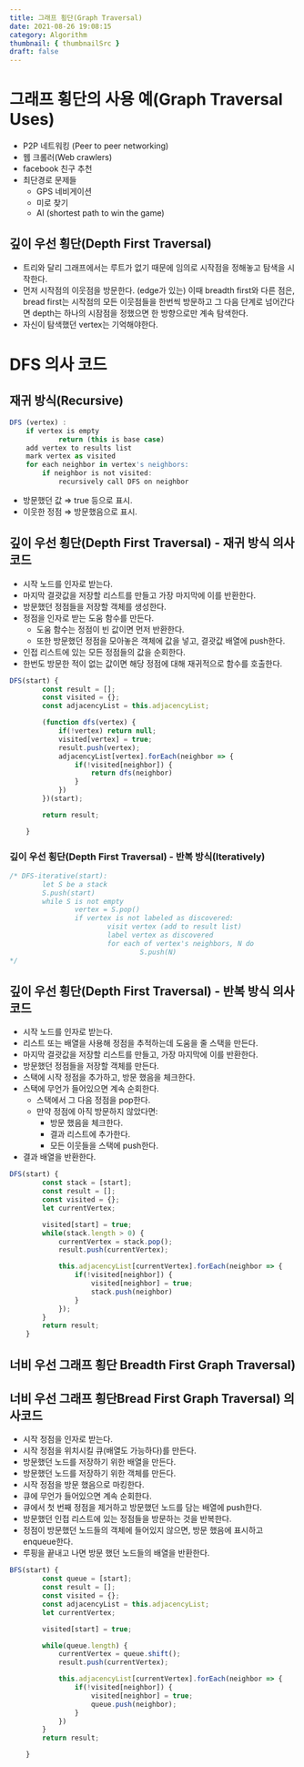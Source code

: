 ```yaml
---
title: 그래프 횡단(Graph Traversal)
date: 2021-08-26 19:08:15
category: Algorithm
thumbnail: { thumbnailSrc }
draft: false
---
```


# 그래프 횡단의 사용 예(Graph Traversal Uses)

- P2P 네트워킹 (Peer to peer networking)
- 웹 크롤러(Web crawlers)
- facebook 친구 추천
- 최단경로 문제들
  - GPS 네비게이션
  - 미로 찾기
  - AI (shortest path to win the game)

## 깊이 우선 횡단(Depth First Traversal)

- 트리와 달리 그래프에서는 루트가 없기 때문에 임의로 시작점을 정해놓고 탐색을 시작한다.
- 먼저 시작점의 이웃점을 방문한다. (edge가 있는) 이때 breadth first와 다른 점은, bread first는 시작점의 모든 이웃점들을 한번씩 방문하고 그 다음 단계로 넘어간다면 depth는 하나의 시잠점을 정했으면 한 방향으로만 계속 탐색한다.
- 자신이 탐색했던 vertex는 기억해야한다.

# DFS 의사 코드

## 재귀 방식(Recursive)

```jsx
DFS (vertex) :
	if vertex is empty
			return (this is base case)
	add vertex to results list
	mark vertex as visited
	for each neighbor in vertex's neighbors:
		if neighbor is not visited:
			recursively call DFS on neighbor
```

- 방문했던 값 ⇒ true 등으로 표시.
- 이웃한 정점 ⇒ 방문했음으로 표시.

## 깊이 우선 횡단(Depth First Traversal) - 재귀 방식 의사코드

- 시작 노드를 인자로 받는다.
- 마지막 결괏값을 저장할 리스트를 만들고 가장 마지막에 이를 반환한다.
- 방문했던 정점들을 저장할 객체를 생성한다.
- 정점을 인자로 받는 도움 함수를 만든다.
  - 도움 함수는 정점이 빈 값이면 먼저 반환한다.
  - 또한 방문했던 정점을 모아놓은 객체에 값을 넣고, 결괏값 배열에 push한다.
- 인접 리스트에 있는 모든 정점들의 값을 순회한다.
- 한번도 방문한 적이 없는 값이면 해당 정점에 대해 재귀적으로 함수를 호출한다.

```jsx
DFS(start) {
	    const result = [];
	    const visited = {};
	    const adjacencyList = this.adjacencyList;

	    (function dfs(vertex) {
	        if(!vertex) return null;
	        visited[vertex] = true;
	        result.push(vertex);
	        adjacencyList[vertex].forEach(neighbor => {
	            if(!visited[neighbor]) {
	                return dfs(neighbor)
	            }
	        })
	    })(start);

	    return result;

	}
```

### 깊이 우선 횡단(Depth First Traversal) - 반복 방식(Iteratively)

```jsx
/* DFS-iterative(start):
		let S be a stack
		S.push(start)
		while S is not empty
				vertex = S.pop()
				if vertex is not labeled as discovered:
						visit vertex (add to result list)
						label vertex as discovered
						for each of vertex's neighbors, N do
								S.push(N)
*/
```

## 깊이 우선 횡단(Depth First Traversal) - 반복 방식 의사코드

- 시작 노드를 인자로 받는다.
- 리스트 또는 배열을 사용해 정점을 추적하는데 도움을 줄 스택을 만든다.
- 마지막 결괏값을 저장할 리스트를 만들고, 가장 마지막에 이를 반환한다.
- 방문했던 정점들을 저장할 객체를 만든다.
- 스택에 시작 정점을 추가하고, 방문 했음을 체크한다.
- 스택에 무언가 들어있으면 계속 순회한다.
  - 스택에서 그 다음 정점을 pop한다.
  - 만약 정점에 아직 방문하지 않았다면:
    - 방문 했음을 체크한다.
    - 결과 리스트에 추가한다.
    - 모든 이웃들을 스택에 push한다.
- 결과 배열을 반환한다.

```jsx
DFS(start) {
        const stack = [start];
        const result = [];
        const visited = {};
        let currentVertex;

        visited[start] = true;
        while(stack.length > 0) {
            currentVertex = stack.pop();
            result.push(currentVertex);

            this.adjacencyList[currentVertex].forEach(neighbor => {
                if(!visited[neighbor]) {
                    visited[neighbor] = true;
                    stack.push(neighbor)
                }
            });
        }
        return result;
    }
```

## 너비 우선 그래프 횡단 Breadth First Graph Traversal)

## 너비 우선 그래프 횡단Bread First Graph Traversal) 의사코드

- 시작 정점을 인자로 받는다.
- 시작 정점을 위치시킬 큐(배열도 가능하다)를 만든다.
- 방문했던 노드를 저장하기 위한 배열을 만든다.
- 방문했던 노드를 저장하기 위한 객체를 만든다.
- 시작 정점을 방문 했음으로 마킹한다.
- 큐에 무언가 들어있으면 계속 순회한다.
- 큐에서 첫 번째 정점을 제거하고 방문했던 노드를 담는 배열에 push한다.
- 방문했던 인접 리스트에 있는 정점들을 방문하는 것을 반복한다.
- 정점이 방문했던 노드들의 객체에 들어있지 않으면, 방문 했음에 표시하고 enqueue한다.
- 루핑을 끝내고 나면 방문 했던 노드들의 배열을 반환한다.

```jsx
BFS(start) {
        const queue = [start];
        const result = [];
        const visited = {};
        const adjacencyList = this.adjacencyList;
        let currentVertex;

        visited[start] = true;

        while(queue.length) {
            currentVertex = queue.shift();
            result.push(currentVertex);

            this.adjacencyList[currentVertex].forEach(neighbor => {
                if(!visited[neighbor]) {
                    visited[neighbor] = true;
                    queue.push(neighbor);
                }
            })
        }
        return result;

    }
```
